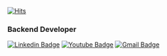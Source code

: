 

<!--
**iiogmgo/iiogmgo** is a ✨ _special_ ✨ repository because its `README.md` (this file) appears on your GitHub profile.

Here are some ideas to get you started:

- 🔭 I’m currently working on ...
- 🌱 I’m currently learning ...
- 👯 I’m looking to collaborate on ...
- 🤔 I’m looking for help with ...
- 💬 Ask me about ...
- 📫 How to reach me: ...
- 😄 Pronouns: ...
- ⚡ Fun fact: ...
-->

[![Hits](https://hits.seeyoufarm.com/api/count/incr/badge.svg?url=https%3A%2F%2Fgithub.com%2Fiiogmgo%2Fhit-counter&count_bg=%23398CFA&title_bg=%23FFFFFF&icon=bilibili.svg&icon_color=%23398CFA&title=...&edge_flat=false)](https://hits.seeyoufarm.com)

### Backend Developer
<!--
   - work for [ODK Media](https://www.odkmedia.net/)
-->
   
[![Linkedin Badge](https://img.shields.io/badge/-LinkedIn-blue?style=flat-square&logo=Linkedin&logoColor=white&link=https://www.linkedin.com/in/seong-yun-byeon-8183a8113/)](https://www.linkedin.com/in/aeyeong-kim-1ba23110b/) [![Youtube Badge](https://img.shields.io/badge/Youtube-ff0000?style=flat-square&logo=youtube&link=https://www.youtube.com/c/kyleschool)](https://www.youtube.com/channel/UC5yeiWlkWqU3yXS3jHEnBCg) [![Gmail Badge](https://img.shields.io/badge/Gmail-d14836?style=flat-square&logo=Gmail&logoColor=white&link=mailto:iiogmgo@gmail.com)](mailto:iiogmgo@gmail.com)
